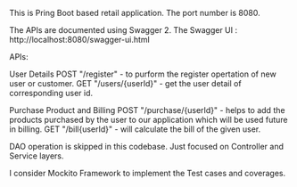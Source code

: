 This is Pring Boot based retail application. The port number is 8080.

The APIs are documented using Swagger 2.
The Swagger UI : http://localhost:8080/swagger-ui.html

APIs:

User Details
POST "/register" - to purform the register opertation of new user or customer.
GET "/users/{userId}" - get the user detail of corresponding user id.

Purchase Product and Billing
POST "/purchase/{userId}" - helps to add the products purchased by the user to our application which will be used future in billing.
GET "/bill{userId}" - will calculate the bill of the given user.

DAO operation is skipped in this codebase. Just focused on Controller and Service layers.

I consider Mockito Framework to implement the Test cases and coverages.

